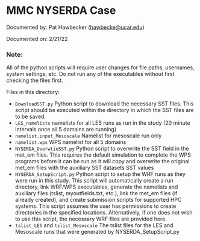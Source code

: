 # MMC NYSERDA Case

Documented by: Pat Hawbecker (hawbecke@ucar.edu)

Documented on: 2/21/22

### Note:

All of the python scripts will require user changes for file paths, usernames,
system settings, etc. Do not run any of the executables without first checking
the files first.


Files in this directory:
 - `DownloadSST.py`
    Python script to download the necessary SST files. This script should be 
    executed within the directory in which the SST files are to be saved.
 - `LES_namelists`
    namelists for all LES runs as run in the study (20 minute intervals once 
    all 5 domains are running)
 - `namelist.input_Mesoscale`
    Namelist for mesoscale run only
 - `namelist.wps`
    WPS namelist for all 5 domains
 - `NYSERDA_OverwtieSST.py`
    Python script to overwrite the SST field in the met_em files. This requires
    the default simulation to complete the WPS programs before it can be run as
    it will copy and overwrite the original met_em files with the auxiliary SST
    datasets SST values
 - `NYSERDA_SetupScript.py`
    Python script to setup the WRF runs as they were run in this study. This 
    script will automatically create a run directory, link WRF/WPS executables,
    generate the namelists and auxiliary files (tslist, myoutfields.txt, etc.),
    link the met_em files (if already created), and create submission scripts
    for supported HPC systems. This script assumes the user has permissions to
    create directories in the specified locations. Alternatively, if one does
    not wish to use this script, the necessary WRF files are provided here.
 - `tslist_LES` and `tslist_Mesoscale`
    The tslist files for the LES and Mesoscale runs that were generated by
    NYSERDA_SetupScript.py


